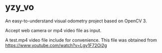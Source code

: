 # yzy_vo
An easy-to-understand visual odometry project based on OpenCV 3.

Accept web camera or mp4 video file as input.

A test.mp4 video file include for convenience. This file was obtained from https://www.youtube.com/watch?v=Lgy1F72Oi2g

